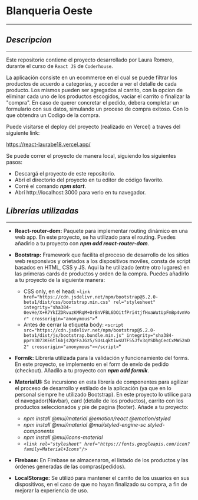 # **Blanqueria Oeste**
---

## **_Descripcion_**
---

Este repositorio contiene el proyecto desarrollado por Laura Romero, durante el curso de `React JS` de `Coderhouse`.

La aplicación consiste en un ecommerce en el cual se puede filtrar los productos de acuerdo a categorías, y acceder a ver el detalle de cada producto. Los mismos pueden ser agregados al carrito, con la opcion de eliminar cada uno de los productos escogidos, vaciar el carrito o finalizar la "compra". En caso de querer concretar el pedido, debera completar un formulario con sus datos, simulando un proceso de compra exitoso. Con lo que obtendra un Codigo de la compra.


Puede visitarse el deploy del proyecto (realizado en Vercel) a traves del siguiente link:

https://react-laurabe18.vercel.app/

Se puede correr el proyecto de manera local, siguiendo los siguientes pasos:

* Descargá el proyecto de este repositorio.
* Abrí el directorio del proyecto en tu editor de código favorito.
* Corré el comando **_npm start_**.
* Abrí http://localhost:3000 para verlo en tu navegador.

## **_Librerías utilizadas_**
---

* **React-router-dom:** Paquete para implementar routing dinámico en una web app. En este proyecto, se ha utilizado para el routing. Puedes añadirlo a tu proyecto con **_npm add react-router-dom_**.

* **Bootstrap:** Framework que facilita el proceso de desarrollo de los sitios web responsivos y orietados a los dispositivos moviles, consta de script basados en  HTML, CSS y JS. Aqui la he utilizado (entre otro lugares) en las primeras cards de productos y orden de la compra. Puedes añadirlo a tu proyecto de la siguiente manera:
    * CSS only, en el head:  `<link href="https://cdn.jsdelivr.net/npm/bootstrap@5.2.0-beta1/dist/css/bootstrap.min.css" rel="stylesheet" integrity="sha384-0evHe/X+R7YkIZDRvuzKMRqM+OrBnVFBL6DOitfPri4tjfHxaWutUpFmBp4vmVor" crossorigin="anonymous">`*
    *  Antes de cerrar la etiqueta body: `<script src="https://cdn.jsdelivr.net/npm/bootstrap@5.2.0-beta1/dist/js/bootstrap.bundle.min.js" integrity="sha384-pprn3073KE6tl6bjs2QrFaJGz5/SUsLqktiwsUTF55Jfv3qYSDhgCecCxMW52nD2" crossorigin="anonymous"></script>`*

* **Formik:** Librería utilizada para la validación y funcionamiento del forms. En este proyecto, se implemento en el form de envío de pedido (checkout). Añadilo a tu proyecto con **_npm add formik_**.

* **MaterialUI:** Se incursiono en esta librería de componentes para agilizar el proceso de desarrollo y estilado de la aplicación (ya que en lo personal siempre he utilizado Bootstrap). En este proyecto lo utilice para el navegador(Navbar), card (detalle de los productos), carrito con los productos seleccionados y pie de pagina (footer). Añade a tu proyecto:
    * *npm install @mui/material @emotion/react @emotion/styled*
    * *npm install @mui/material @mui/styled-engine-sc styled-components*
    * *npm install @mui/icons-material*
    * *`<link
      rel="stylesheet"
      href="https://fonts.googleapis.com/icon?family=Material+Icons"/>`*
* **Firebase:** En Firebase se almacenaron, el listado de los productos y las órdenes generadas de las compras(pedidos).
* **LocalStorage:** Se utilizó para mantener el carrito de los usuarios en sus dispositivos, en el caso de que no hayan finalizado su compra, a fin de mejorar la experiencia de uso.
